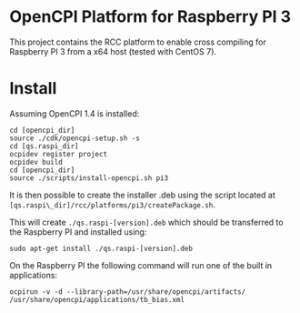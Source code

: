 # OpenCPI Platform for Raspberry PI 3

This project contains the RCC platform to enable cross compiling for Raspberry PI 3 from a x64 host (tested with CentOS 7).

# Install

Assuming OpenCPI 1.4 is installed:

```
cd [opencpi_dir]
source ./cdk/opencpi-setup.sh -s
cd [qs.raspi_dir]
ocpidev register project
ocpidev build
cd [opencpi_dir]
source ./scripts/install-opencpi.sh pi3
```

It is then possible to create the installer .deb using the script located at `[qs.raspi\_dir]/rcc/platforms/pi3/createPackage.sh`.

This will create `./qs.raspi-[version].deb` which should be transferred to the Raspberry PI and installed using:

```
sudo apt-get install ./qs.raspi-[version].deb
```

On the Raspberry PI the following command will run one of the built in applications:

```
ocpirun -v -d --library-path=/usr/share/opencpi/artifacts/ /usr/share/opencpi/applications/tb_bias.xml
```

